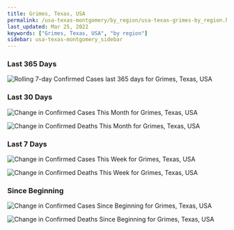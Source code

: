 ```yaml
---
title: Grimes, Texas, USA
permalink: /usa-texas-montgomery/by_region/usa-texas-grimes-by_region.html
last_updated: Mar 25, 2022
keywords: ["Grimes, Texas, USA", "by region"]
sidebar: usa-texas-montgomery_sidebar
---
```


<h3>Last 365 Days</h3>

![Rolling 7-day Confirmed Cases last 365 days for Grimes, Texas, USA](/covid_tracker/images/graphs/usa-texas-grimes-weekly_totals_graph.png)

<h3>Last 30 Days</h3>

![Change in Confirmed Cases This Month for Grimes, Texas, USA](/covid_tracker/images/graphs/usa-texas-grimes-delta_confirmed-30_days_graph.png)

![Change in Confirmed Deaths This Month for Grimes, Texas, USA](/covid_tracker/images/graphs/usa-texas-grimes-delta_deaths-30_days_graph.png)

<h3>Last 7 Days</h3>

![Change in Confirmed Cases This Week for Grimes, Texas, USA](/covid_tracker/images/graphs/usa-texas-grimes-delta_confirmed-7_days_graph.png)

![Change in Confirmed Deaths This Week for Grimes, Texas, USA](/covid_tracker/images/graphs/usa-texas-grimes-delta_deaths-7_days_graph.png)

<h3>Since Beginning</h3>

![Change in Confirmed Cases Since Beginning for Grimes, Texas, USA](/covid_tracker/images/graphs/usa-texas-grimes-delta_confirmed-since_beginning_graph.png)

![Change in Confirmed Deaths Since Beginning for Grimes, Texas, USA](/covid_tracker/images/graphs/usa-texas-grimes-delta_deaths-since_beginning_graph.png)
